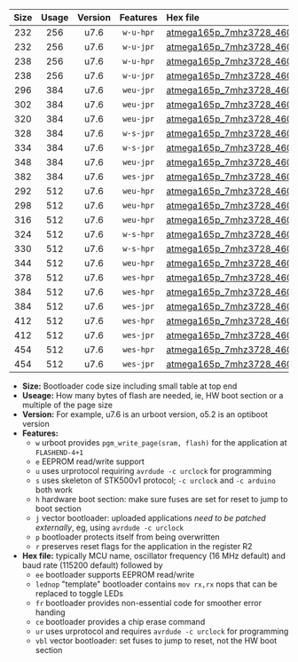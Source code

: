 |Size|Usage|Version|Features|Hex file|
|:-:|:-:|:-:|:-:|:--|
|232|256|u7.6|`w-u-hpr`|[atmega165p_7mhz3728_460800bps_ur.hex](https://raw.githubusercontent.com/stefanrueger/urboot/main/atmega165p_7mhz3728_460800bps_ur.hex)|
|232|256|u7.6|`w-u-jpr`|[atmega165p_7mhz3728_460800bps_ur_vbl.hex](https://raw.githubusercontent.com/stefanrueger/urboot/main/atmega165p_7mhz3728_460800bps_ur_vbl.hex)|
|238|256|u7.6|`w-u-hpr`|[atmega165p_7mhz3728_460800bps_lednop_ur.hex](https://raw.githubusercontent.com/stefanrueger/urboot/main/atmega165p_7mhz3728_460800bps_lednop_ur.hex)|
|238|256|u7.6|`w-u-jpr`|[atmega165p_7mhz3728_460800bps_lednop_ur_vbl.hex](https://raw.githubusercontent.com/stefanrueger/urboot/main/atmega165p_7mhz3728_460800bps_lednop_ur_vbl.hex)|
|296|384|u7.6|`weu-jpr`|[atmega165p_7mhz3728_460800bps_ee_ur_vbl.hex](https://raw.githubusercontent.com/stefanrueger/urboot/main/atmega165p_7mhz3728_460800bps_ee_ur_vbl.hex)|
|302|384|u7.6|`weu-jpr`|[atmega165p_7mhz3728_460800bps_ee_lednop_ur_vbl.hex](https://raw.githubusercontent.com/stefanrueger/urboot/main/atmega165p_7mhz3728_460800bps_ee_lednop_ur_vbl.hex)|
|320|384|u7.6|`weu-jpr`|[atmega165p_7mhz3728_460800bps_ee_lednop_fr_ur_vbl.hex](https://raw.githubusercontent.com/stefanrueger/urboot/main/atmega165p_7mhz3728_460800bps_ee_lednop_fr_ur_vbl.hex)|
|328|384|u7.6|`w-s-jpr`|[atmega165p_7mhz3728_460800bps_vbl.hex](https://raw.githubusercontent.com/stefanrueger/urboot/main/atmega165p_7mhz3728_460800bps_vbl.hex)|
|334|384|u7.6|`w-s-jpr`|[atmega165p_7mhz3728_460800bps_lednop_vbl.hex](https://raw.githubusercontent.com/stefanrueger/urboot/main/atmega165p_7mhz3728_460800bps_lednop_vbl.hex)|
|348|384|u7.6|`weu-jpr`|[atmega165p_7mhz3728_460800bps_ee_lednop_fr_ce_ur_vbl.hex](https://raw.githubusercontent.com/stefanrueger/urboot/main/atmega165p_7mhz3728_460800bps_ee_lednop_fr_ce_ur_vbl.hex)|
|382|384|u7.6|`wes-jpr`|[atmega165p_7mhz3728_460800bps_ee_vbl.hex](https://raw.githubusercontent.com/stefanrueger/urboot/main/atmega165p_7mhz3728_460800bps_ee_vbl.hex)|
|292|512|u7.6|`weu-hpr`|[atmega165p_7mhz3728_460800bps_ee_ur.hex](https://raw.githubusercontent.com/stefanrueger/urboot/main/atmega165p_7mhz3728_460800bps_ee_ur.hex)|
|298|512|u7.6|`weu-hpr`|[atmega165p_7mhz3728_460800bps_ee_lednop_ur.hex](https://raw.githubusercontent.com/stefanrueger/urboot/main/atmega165p_7mhz3728_460800bps_ee_lednop_ur.hex)|
|316|512|u7.6|`weu-hpr`|[atmega165p_7mhz3728_460800bps_ee_lednop_fr_ur.hex](https://raw.githubusercontent.com/stefanrueger/urboot/main/atmega165p_7mhz3728_460800bps_ee_lednop_fr_ur.hex)|
|324|512|u7.6|`w-s-hpr`|[atmega165p_7mhz3728_460800bps.hex](https://raw.githubusercontent.com/stefanrueger/urboot/main/atmega165p_7mhz3728_460800bps.hex)|
|330|512|u7.6|`w-s-hpr`|[atmega165p_7mhz3728_460800bps_lednop.hex](https://raw.githubusercontent.com/stefanrueger/urboot/main/atmega165p_7mhz3728_460800bps_lednop.hex)|
|344|512|u7.6|`weu-hpr`|[atmega165p_7mhz3728_460800bps_ee_lednop_fr_ce_ur.hex](https://raw.githubusercontent.com/stefanrueger/urboot/main/atmega165p_7mhz3728_460800bps_ee_lednop_fr_ce_ur.hex)|
|378|512|u7.6|`wes-hpr`|[atmega165p_7mhz3728_460800bps_ee.hex](https://raw.githubusercontent.com/stefanrueger/urboot/main/atmega165p_7mhz3728_460800bps_ee.hex)|
|384|512|u7.6|`wes-hpr`|[atmega165p_7mhz3728_460800bps_ee_lednop.hex](https://raw.githubusercontent.com/stefanrueger/urboot/main/atmega165p_7mhz3728_460800bps_ee_lednop.hex)|
|384|512|u7.6|`wes-jpr`|[atmega165p_7mhz3728_460800bps_ee_lednop_vbl.hex](https://raw.githubusercontent.com/stefanrueger/urboot/main/atmega165p_7mhz3728_460800bps_ee_lednop_vbl.hex)|
|412|512|u7.6|`wes-hpr`|[atmega165p_7mhz3728_460800bps_ee_lednop_fr.hex](https://raw.githubusercontent.com/stefanrueger/urboot/main/atmega165p_7mhz3728_460800bps_ee_lednop_fr.hex)|
|412|512|u7.6|`wes-jpr`|[atmega165p_7mhz3728_460800bps_ee_lednop_fr_vbl.hex](https://raw.githubusercontent.com/stefanrueger/urboot/main/atmega165p_7mhz3728_460800bps_ee_lednop_fr_vbl.hex)|
|454|512|u7.6|`wes-hpr`|[atmega165p_7mhz3728_460800bps_ee_lednop_fr_ce.hex](https://raw.githubusercontent.com/stefanrueger/urboot/main/atmega165p_7mhz3728_460800bps_ee_lednop_fr_ce.hex)|
|454|512|u7.6|`wes-jpr`|[atmega165p_7mhz3728_460800bps_ee_lednop_fr_ce_vbl.hex](https://raw.githubusercontent.com/stefanrueger/urboot/main/atmega165p_7mhz3728_460800bps_ee_lednop_fr_ce_vbl.hex)|

- **Size:** Bootloader code size including small table at top end
- **Useage:** How many bytes of flash are needed, ie, HW boot section or a multiple of the page size
- **Version:** For example, u7.6 is an urboot version, o5.2 is an optiboot version
- **Features:**
  + `w` urboot provides `pgm_write_page(sram, flash)` for the application at `FLASHEND-4+1`
  + `e` EEPROM read/write support
  + `u` uses urprotocol requiring `avrdude -c urclock` for programming
  + `s` uses skeleton of STK500v1 protocol; `-c urclock` and `-c arduino` both work
  + `h` hardware boot section: make sure fuses are set for reset to jump to boot section
  + `j` vector bootloader: uploaded applications *need to be patched externally*, eg, using `avrdude -c urclock`
  + `p` bootloader protects itself from being overwritten
  + `r` preserves reset flags for the application in the register R2
- **Hex file:** typically MCU name, oscillator frequency (16 MHz default) and baud rate (115200 default) followed by
  + `ee` bootloader supports EEPROM read/write
  + `lednop` "template" bootloader contains `mov rx,rx` nops that can be replaced to toggle LEDs
  + `fr` bootloader provides non-essential code for smoother error handing
  + `ce` bootloader provides a chip erase command
  + `ur` uses urprotocol and requires `avrdude -c urclock` for programming
  + `vbl` vector bootloader: set fuses to jump to reset, not the HW boot section

